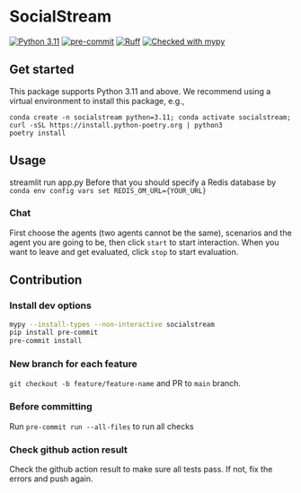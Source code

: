 <!-- ![TITLE](figs/title.png) -->
# SocialStream

[![Python 3.11](https://img.shields.io/badge/python-3.11-blue.svg)](https://www.python.org/downloads/release/python-3109/)
[![pre-commit](https://img.shields.io/badge/pre--commit-enabled-brightgreen?logo=pre-commit&logoColor=white)](https://pre-commit.com/)
[![Ruff](https://img.shields.io/endpoint?url=https://raw.githubusercontent.com/astral-sh/ruff/main/assets/badge/v2.json)](https://github.com/astral-sh/ruff)
[![Checked with mypy](https://www.mypy-lang.org/static/mypy_badge.svg)](https://mypy-lang.org/)


## Get started

This package supports Python 3.11 and above. We recommend using a virtual environment to install this package, e.g.,

```
conda create -n socialstream python=3.11; conda activate socialstream;  curl -sSL https://install.python-poetry.org | python3
poetry install
```


## Usage
streamlit run app.py
Before that you should specify a Redis database by `conda env config vars set REDIS_OM_URL={YOUR_URL}`

### Chat
First choose the agents (two agents cannot be the same), scenarios and the agent you are going to be, then click `start` to start interaction. When you want to leave and get evaluated, click `stop` to start evaluation.


## Contribution
### Install dev options
```bash
mypy --install-types --non-interactive socialstream
pip install pre-commit
pre-commit install
```
### New branch for each feature
`git checkout -b feature/feature-name` and PR to `main` branch.
### Before committing
Run `pre-commit run --all-files` to run all checks
<!-- Run `pytest` to make sure all tests pass (this will ensure dynamic typing passed with beartype) and `mypy --strict --exclude haicosystem/tools  --exclude haicosystem/grounding_engine/llm_engine_legacy.py .` to check static typing.
(You can also run `pre-commit run --all-files` to run all checks) -->
### Check github action result
Check the github action result to make sure all tests pass. If not, fix the errors and push again.
